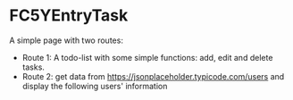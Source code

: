 # FC5YEntryTask
A simple page with two routes:
- Route 1: A todo-list with some simple functions: add, edit and delete tasks.
- Route 2: get data from https://jsonplaceholder.typicode.com/users and display the following users' information
